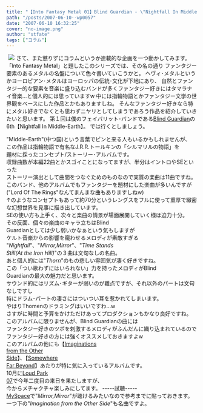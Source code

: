 ```yaml
---
title: "【Into Fantasy Metal 01】Blind Guardian - \"Nightfall In Middle-Earth\""
path: "/posts/2007-06-10--wp0057"
date: "2007-06-10 16:32:25"
cover: "no-image.png"
author: "stfate"
tags: ["コラム"]
---
```


<style type="text/css">
<!--
p {white-space: pre-wrap};
-->
</style>

<div class="amazon" style="float:left; margin-left:5px;margin-right:5px;border:0px;"><a href="http://www.amazon.co.jp/gp/product/B000006ED1%3ftag=invisibleair-22%26link_code=xm2%26camp=2025%26dev-t=0ZZ51W51PSHKTDFA9002" target="_blank"><img src="http://ec1.images-amazon.com/images/I/31BzcjiPlkL.jpg"  class="amazon_pict" /></a></div>さて、また懲りずにコラムというか連載的な企画を一つ動かしてみます。
「Into Fantasy Metal」と題したこのシリーズでは、その名の通り
ファンタジー要素のあるメタルの名盤について色々書いていこうかと。
ヘヴィ･メタルというかヨーロピアン･メタルはヨーロッパの伝統･文化が下地にあり、
自然とファンタジー的な要素を音楽に盛り込むバンドが多くファンタジー好きにはタマラナイ音楽…と個人的には思っていますw
中には指輪物語とかファンタジー文学の世界観をベースにした作品とかもありますしね。
そんなファンタジー好きなら特にメタル好きでなくとも思わずニヤリとしてしまうであろう作品を紹介していきたいと思います。
第１回は僕のフェイバリット･バンドである<a href="http://www.blind-guardian.com/" target="_blank">Blind Guardian</a>の6th【Nightfall In Middle-Earth】。
では行くとしましょう。
<br>

<!--more-->
"Middle-Earth"(中つ国)という言葉でピンと来る人もいるかもしれませんが、
この作品は指輪物語で有名なJ.R.R.トールキンの「シルマリルの物語」を
題材に採ったコンセプト/ストーリー･アルバムです。
収録曲数が本編22曲とかスゴイことになってますが、半分はイントロやSEといった
ストーリー演出として曲間をつなぐためのものなので実質の楽曲は11曲ですね。
このバンド、他のアルバムでもファンタジーを題材にした楽曲が多いんですが
("Lord Of The Rings"なんてまんまな曲もありますしねw)
↑のようなコンセプトもあって約70分というレングスをフルに使って重厚で緻密な幻想世界を見事に描き出しています。
SEの使い方も上手く、次々と楽曲の情景が場面展開していく様は迫力十分。
その反面、個々の楽曲のキャラ立ちはBlind Guardianとしては少し弱いかなぁという気もしますが
ケルト音楽からの影響を窺わせるメロディが素敵すぎる
"<em>Nightfall</em>"、"<em>Mirror,Mirror</em>"、"<em>Time Stands Still(At the Iron Hill)</em>"の３曲は文句なしの名曲。
あと個人的には"<em>Thorn</em>"のもの悲しい雰囲気が凄く好きですね。
この「つい歌わずにはいられない」力を持ったメロディがBlind Guardianの最大の魅力だと思います。
サウンド的にはリズム･ギターが弱いのが難点ですが、それ以外のパートは文句なしですし
特にドラム･パートの凄さにはついつい耳を惹かれてしまいます。
やはりThomenのドラミングはいいですわ…w
さすがに時間と予算をかけただけあってプロダクションもかなり良好ですね。
このアルバムに限りませんが、Blind Guardianの曲には
ファンタジー好きのツボを刺激するメロディがふんだんに織り込まれているので
ファンタジー好きの方には強くオススメしておきますよw
このアルバムの他にも【<a href="http://www.amazon.co.jp/%E3%82%A4%E3%83%9E%E3%82%B8%E3%83%8D%E3%83%BC%E3%82%B7%E3%83%A7%E3%83%B3%E3%82%BA%E3%83%BB%E3%83%95%E3%83%AD%E3%83%A0%E3%83%BB%E3%82%B8%E3%83%BB%E3%82%A2%E3%82%B6%E3%83%BC%E3%83%BB%E3%82%B5%E3%82%A4%E3%83%89-1-%E3%83%96%E3%83%A9%E3%82%A4%E3%83%B3%E3%83%89%E3%83%BB%E3%82%AC%E3%83%BC%E3%83%87%E3%82%A3%E3%82%A2%E3%83%B3/dp/B00005V2UF/ref=pd_bbs_sr_3/249-3067156-2193941?ie=UTF8&s=music&qid=1181464605&sr=8-3" target="_blank">Imaginations from the Other Side</a>】、【<a href="http://www.amazon.co.jp/%E3%82%B5%E3%83%A0%E3%83%9B%E3%82%A8%E3%82%A2%E3%83%BB%E3%83%95%E3%82%A9%E3%83%BC%E3%83%BB%E3%83%93%E3%83%A8%E3%83%B3%E3%83%89-1-%E3%83%96%E3%83%A9%E3%82%A4%E3%83%B3%E3%83%89%E3%83%BB%E3%82%AC%E3%83%BC%E3%83%87%E3%82%A3%E3%82%A2%E3%83%B3/dp/B00005V2UE/ref=sr_1_5/249-3067156-2193941?ie=UTF8&s=music&qid=1181464605&sr=8-5" target="_blank">Somewhere Far Beyond</a>】あたりが特に気に入っているアルバムです。
10月に<a href="http://www.loudpark.com/" target="_blank">Loud Park 07</a>で今年二度目の来日を果たしますが、
今からメチャクチャ楽しみにしてます。
-----試聴-----
<a href="http://www.myspace.com/blindguardian" target="_blank">MySpace</a>で"<em>Mirror,Mirror</em>"が聴けるみたいなので参考までに貼っておきます。
一つ下の"<em>Imagination from the Other Side</em>"も名曲ですよ。
